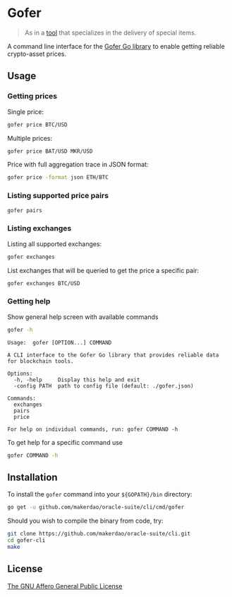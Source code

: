 # Gofer

> As in a [tool](https://en.wikipedia.org/wiki/Gofer) that specializes in the delivery of special items.

A command line interface for the [Gofer Go library](https://github.com/makerdao/oracle-suite) to enable getting reliable
crypto-asset prices.

## Usage

### Getting prices

Single price:

```sh
gofer price BTC/USD
```

Multiple prices:

```sh
gofer price BAT/USD MKR/USD
```

Price with full aggregation trace in JSON format:

```sh
gofer price -format json ETH/BTC
```

### Listing supported price pairs

```sh
gofer pairs
```

### Listing exchanges

Listing all supported exchanges:

```sh
gofer exchanges
```

List exchanges that will be queried to get the price a specific pair:

```sh
gofer exchanges BTC/USD
```

### Getting help

Show general help screen with available commands

```sh
gofer -h
```

```text
Usage:  gofer [OPTION...] COMMAND

A CLI interface to the Gofer Go library that provides reliable data for blockchain tools.

Options:
  -h, -help     Display this help and exit
  -config PATH  path to config file (default: ./gofer.json)

Commands:
  exchanges
  pairs
  price

For help on individual commands, run: gofer COMMAND -h
```

To get help for a specific command use

```sh
gofer COMMAND -h
```

## Installation

To install the `gofer` command into your `${GOPATH}/bin` directory:

```sh 
go get -u github.com/makerdao/oracle-suite/cli/cmd/gofer
```

Should you wish to compile the binary from code, try:

```sh 
git clone https://github.com/makerdao/oracle-suite/cli.git
cd gofer-cli
make
```

## License

[The GNU Affero General Public License](../../LICENSE)
